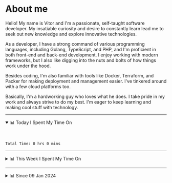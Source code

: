# About me

Hello! My name is Vitor and I'm a passionate, self-taught software developer. My insatiable curiosity and desire to constantly learn lead me to seek out new knowledge and explore innovative technologies.

As a developer, I have a strong command of various programming languages, including Golang, TypeScript, and PHP, and I'm proficient in both front-end and back-end development. I enjoy working with modern frameworks, but I also like digging into the nuts and bolts of how things work under the hood.

Besides coding, I'm also familiar with tools like Docker, Terraform, and Packer for making deployment and management easier. I've tinkered around with a few cloud platforms too.

Basically, I'm a hardworking guy who loves what he does. I take pride in my work and always strive to do my best. I'm eager to keep learning and making cool stuff with technology.

---

<!-- ## 📊 Today I Spent My Time On -->

<details open>
<summary>📊 Today I Spent My Time On</summary>

&nbsp;

<!--DEVTIMER:TODAY:START-->


```txt
Total Time: 0 hrs 0 mins

```

<!--DEVTIMER:TODAY:END-->

</details>

---
<details>
<summary>📊 This Week I Spent My Time On</summary>

&nbsp;

<!--DEVTIMER:WEEK:START-->
<img align="center" width="32px" src="https://cdn.simpleicons.org/typescript/3178C6" alt="TypeScript" />&nbsp;&nbsp;&nbsp;<img align="center" width="32px" src="https://cdn.simpleicons.org/vuedotjs/4FC08D" alt="Vue" />&nbsp;&nbsp;&nbsp;<img align="center" width="32px" src="https://cdn.simpleicons.org/gnubash/fff" alt="Bash" />&nbsp;&nbsp;&nbsp;<img align="center" width="32px" src="https://cdn.simpleicons.org/markdown/fff" alt="Markdown" />&nbsp;&nbsp;&nbsp;<img align="center" width="32px" src="https://cdn.simpleicons.org/html5/E34F26" alt="HTML" />&nbsp;&nbsp;&nbsp;<img align="center" width="32px" src="https://cdn.simpleicons.org/yaml/fff" alt="YAML" />&nbsp;&nbsp;&nbsp;<img align="center" width="32px" src="https://cdn.simpleicons.org/academia/fff" alt="Text" />&nbsp;&nbsp;&nbsp;<img align="center" width="32px" src="https://cdn.simpleicons.org/carrd/fff" alt="JSON" />&nbsp;&nbsp;&nbsp;<img align="center" width="32px" src="https://cdn.simpleicons.org/javascript/F7DF1E" alt="JavaScript" />&nbsp;&nbsp;&nbsp;

```txt
Total Time: 7 hrs 27 mins

TypeScript          3 hrs 8 mins    [==========...............]    42.18 %
Vue                 2 hrs 25 mins   [========.................]    32.37 %
SCSS                1 hrs 4 mins    [===......................]    14.27 %
Bash                0 hrs 21 mins   [=........................]    4.77 %
Markdown            0 hrs 12 mins   [.........................]    2.62 %
HTML                0 hrs 9 mins    [.........................]    2.05 %
YAML                0 hrs 2 mins    [.........................]    0.49 %
Text                0 hrs 2 mins    [.........................]    0.45 %
JSON                0 hrs 2 mins    [.........................]    0.41 %
JavaScript          0 hrs 1 mins    [.........................]    0.32 %
```

<!--DEVTIMER:WEEK:END-->
</details>

---


<details>
<summary>📊 Since 09 Jan 2024</summary>

&nbsp;

<!--DEVTIMER::START-->
<img align="center" width="32px" src="https://cdn.simpleicons.org/typescript/3178C6" alt="TypeScript" />&nbsp;&nbsp;&nbsp;<img align="center" width="32px" src="https://cdn.simpleicons.org/vuedotjs/4FC08D" alt="Vue" />&nbsp;&nbsp;&nbsp;<img align="center" width="32px" src="https://cdn.simpleicons.org/go/00ADD8" alt="Go" />&nbsp;&nbsp;&nbsp;<img align="center" width="32px" src="https://cdn.simpleicons.org/carrd/fff" alt="JSON" />&nbsp;&nbsp;&nbsp;<img align="center" width="32px" src="https://cdn.simpleicons.org/python/3776AB" alt="Python" />&nbsp;&nbsp;&nbsp;<img align="center" width="32px" src="https://cdn.simpleicons.org/gnubash/fff" alt="Bash" />&nbsp;&nbsp;&nbsp;<img align="center" width="32px" src="https://cdn.simpleicons.org/javascript/F7DF1E" alt="JavaScript" />&nbsp;&nbsp;&nbsp;<img align="center" width="32px" src="https://cdn.simpleicons.org/yaml/fff" alt="YAML" />&nbsp;&nbsp;&nbsp;<img align="center" width="32px" src="https://cdn.simpleicons.org/markdown/fff" alt="Markdown" />&nbsp;&nbsp;&nbsp;<img align="center" width="32px" src="https://cdn.simpleicons.org/html5/E34F26" alt="HTML" />&nbsp;&nbsp;&nbsp;<img align="center" width="32px" src="https://cdn.simpleicons.org/css3/1572B6" alt="CSS" />&nbsp;&nbsp;&nbsp;<img align="center" width="32px" src="https://cdn.simpleicons.org/academia/fff" alt="Text" />&nbsp;&nbsp;&nbsp;<img align="center" width="32px" src="https://cdn.simpleicons.org/php/777BB4" alt="PHP" />&nbsp;&nbsp;&nbsp;

```txt
Total Time: 196 hrs 54 mins

TypeScript          100 hrs 8 mins  [============.............]    50.86 %
Vue                 29 hrs 34 mins  [===......................]    15.02 %
Go                  17 hrs 33 mins  [==.......................]    8.91 %
JSON                11 hrs 34 mins  [=........................]    5.88 %
Python              9 hrs 11 mins   [=........................]    4.66 %
Bash                7 hrs 2 mins    [.........................]    3.57 %
JavaScript          5 hrs 53 mins   [.........................]    2.99 %
YAML                4 hrs 46 mins   [.........................]    2.42 %
SCSS                3 hrs 9 mins    [.........................]    1.60 %
Markdown            2 hrs 38 mins   [.........................]    1.34 %
SQL                 1 hrs 10 mins   [.........................]    0.59 %
HTML                0 hrs 56 mins   [.........................]    0.47 %
Docker              0 hrs 48 mins   [.........................]    0.41 %
XML                 0 hrs 20 mins   [.........................]    0.17 %
CSS                 0 hrs 13 mins   [.........................]    0.11 %
Text                0 hrs 12 mins   [.........................]    0.10 %
TSX                 0 hrs 9 mins    [.........................]    0.08 %
PHP                 0 hrs 7 mins    [.........................]    0.06 %
Nginx configuration file 0 hrs 2 mins    [.........................]    0.02 %
Sass                0 hrs 1 mins    [.........................]    0.01 %
```

<!--DEVTIMER::END-->

</details>
